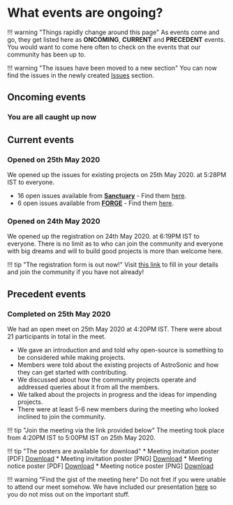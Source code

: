 # What events are ongoing?

!!! warning "Things rapidly change around this page"
    As events come and go, they get listed here as **ONCOMING**, **CURRENT** and **PRECEDENT** events. You would want to come here often to check on the events that our community has been up to.

!!! warning "The issues have been moved to a new section"
    You can now find the issues in the newly created [Issues](probs.md) section.

## Oncoming events

### You are all caught up now

## Current events

### Opened on 25th May 2020
We opened up the issues for existing projects on 25th May 2020. at 5:28PM IST to everyone. 

* 16 open issues available from [**Sanctuary**](https://github.com/astrosonic/sanctuary) - Find them [here](probs.md#sanctuary).
* 6 open issues available from [**FORGE**](https://github/astrosonic/forge) - Find them [here](probs.md#forge).

### Opened on 24th May 2020
We opened up the registration on 24th May 2020. at 6:19PM IST to everyone. There is no limit as to who can join the community and everyone with big dreams and will to build good projects is more than welcome here.

!!! tip "The registration form is out now!"
    Visit [this link](https://forms.gle/i3FM5LyUVwC1jPwQ7) to fill in your details and join the community if you have not already!

## Precedent events

### Completed on 25th May 2020
We had an open meet on 25th May 2020 at 4:20PM IST. There were about 21 participants in total in the meet. 

* We gave an introduction and and told why open-source is something to be considered while making projects.
* Members were told about the existing projects of AstroSonic and how they can get started with contributing.
* We discussed about how the community projects operate and addressed queries about it from all the members.
* We talked about the projects in progress and the ideas for impending projects.
* There were at least 5-6 new members during the meeting who looked inclined to join the community.

!!! tip "Join the meeting via the link provided below"
    The meeting took place from 4:20PM IST to 5:00PM IST on 25th May 2020.

!!! tip "The posters are available for download"
    * Meeting invitation poster [PDF] [Download](pdfs/25May2020-Meet-1.pdf)
    * Meeting invitation poster [PNG] [Download](pics/25May2020-Meet-1.png)
    * Meeting notice poster [PDF] [Download](pdfs/25May2020-Meet-2.pdf)
    * Meeting notice poster [PNG] [Download](pics/25May2020-Meet-2.png)

!!! warning "Find the gist of the meeting here"
    Do not fret if you were unable to attend our meet somehow. We have included our presentation [here](pdfs/25May2020-Meet-Gist.pdf) so you do not miss out on the important stuff.